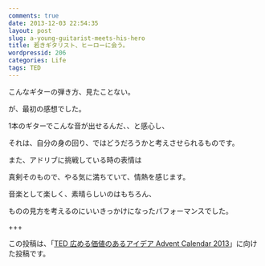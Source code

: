 ```yaml
---
comments: true
date: 2013-12-03 22:54:35
layout: post
slug: a-young-guitarist-meets-his-hero
title: 若きギタリスト、ヒーローに会う。
wordpressid: 206
categories: Life
tags: TED
---
```


こんなギターの弾き方、見たことない。

が、最初の感想でした。

<!-- more -->

1本のギターでこんな音が出せるんだ、、と感心し、

それは、自分の身の回り、ではどうだろうかと考えさせられるものです。

また、アドリブに挑戦している時の表情は

真剣そのもので、やる気に満ちていて、情熱を感じます。



音楽として楽しく、素晴らしいのはもちろん、

ものの見方を考えるのにいいきっかけになったパフォーマンスでした。

+++

この投稿は、「[TED 広める価値のあるアイデア Advent Calendar 2013](http://www.adventar.org/calendars/158)」に向けた投稿です。


